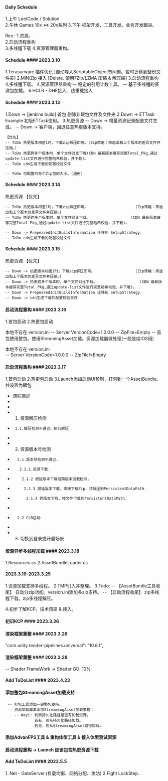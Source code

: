 #### Daily Schedule ####
1.上午 LeetCode / Solution   
2.午休 Games 10x <=> 20x系列
3.下午 框架开发，工具开发。业务开发跟进。

Res :
1.资源。			 										
2.启动流程重构															
3.多线程下载
4.资源管理器重构。


#### Schedule #### 2023.3.10
1.Terasurware 插件优化														 [自动导入ScriptableObject有问题。暂时迁移到备份文件夹]
2.MiNiZip 接入																 [Delete. 使用7Zip/LZMA 压缩 & 解压缩]
3.启动流程重构
4.多线程下载。
4.资源管理器重构
	-- 稳定的引用计数工具。
	-- 基于多线程的资源包加载。
6.HCLR - DHE接入、热重载接入												

#### Schedule #### 2023.3.13
1.Down -> [jenkins build] 首包 删除非跟包文件及文件夹
2.Down -> ETTask Example 初版ETTask使用。
3.热更资源
	-- Down -> 增量资源记录配置文件生成。
	-- Down -> 客户端，回退任意热更版本支持。
	
	【优先】
	-- ToDo 热更版本相差1时，下载zip解压即可。(Zip策略：筛选出和上个版本的差异文件并压缩。)
	-- ToDo 热更跨多个版本时，单个文件对比下载(CDN 最新版本缓存完整Total_Pkg,通过update-list文件进行完整哈希校验，并下载)。	
	-- ToDo cdn生成下载的配置校验文件
	
	-- ToDo 可配置的每个Zip包的大小。(通用)
	

#### Schedule #### 2023.3.14
热更资源
	【优先】

	-- ToDo 热更版本相差1时，下载zip解压即可。						(Zip策略：筛选出和上个版本的差异文件并压缩。)
	-- ToDo 热更跨多个版本时，单个文件对比下载。					(CDN 最新版本缓存完整Total_Pkg,通过update-list文件进行完整哈希校验，并下载)。	

	-- Down -> PrepearedInitBuildInformation 迁移到 SetupStrategy.	
	-- ToDo cdn生成下载的配置校验文件
	
	 
#### Schedule #### 2023.3.15
热更资源
	【优先】

	-- Down -> 热更版本相差1时，下载zip解压即可。					(Zip策略：筛选出和上个版本的差异文件并压缩。)
	-- Down -> 热更跨多个版本时，单个文件对比下载。					(CDN 最新版本缓存完整Total_Pkg,通过update-list文件进行完整哈希校验，并下载)。	
	-- Down -> PrepearedInitBuildInformation 迁移到 SetupStrategy.	
	-- Down -> cdn生成下载的配置校验文件
	
	
	
#### 启动流程重构 #### 2023.3.16
1.首包启动
2.热更包启动

本地不存在 version.ini
	-- Server VersionCode=1.0.0.0
	 -- ZipFile=Empty
	  -- 首包使用整包。使用StreamingAsset加载。资源加载器做处理(一般是给IOS用)

本地不存在 version.ini	  
	-- Server VersionCode>1.0.0.0
	 -- ZipFile!=Empty

#### 启动流程重构 #### 2023.3.17
1.首包启动
2.热更包启动
3.Launch添加启动UI预制，打包到一个AssetBundle。并设置为跟包

 *  流程简述
 * 
 * 
 *  1. 资源解压检测
 *      1.1.解压检测不通过。执行解压
 * 
 *  2.  资源版本号检测
 *       2.1.版本号检测不通过.
 *        2.1.1.资源下载.
 *         2.1.2 顺延版本下载或跨版本加载检测.
 *          2.1.3 顺延版本下载，直接下载Zip，并解压到PersistentDataPath.
 *           2.1.4 跨版本下载，按文件下载到PersistentDataPath.
 *           
 *       2.2 CLR启动
 *      
 *  3.  切换到登录或开启场景     
 

#### 资源异步多线程加载 #### 2023.3.18
1.Resources.cs
2.AssetBundleLoader.cs

#### 2023.3.19-2023.3.25 #### 
1.资源加载支持多线程。
2.TMP引入并整理。
3.Todo: 
   -- 【AssetBundle工具收尾】	自动分zip功能。version.ini添加多zip支持。
   -- 【启动流程收尾】 			zip多线程下载。zip多线程解压。

4.初步了解KCP。技术预研 & 接入。


#### 初识KCP ####  2023.3.26
#### 渲染框架重整 ####  2023.3.26
"com.unity.render-pipelines.universal": "10.8.1",
#### 渲染框架重整 ####  2023.3.28
  -- Shader FrameWork -> Shader GUI 10%
  
  
#### Add ToDoList #### 2023.4.23
#### 添加整包StreamingAsset加载支持 ####
	 -- 打包工具添加一键整包支持。
	 -- 资源加载脚本添加StreamingAsset加载策略：
		-- Way1: 判断持久化路径是否有加载资源。
				 若有，则从持久化路径加载。
				 若无，则从StreamingAsset路径加载。		
#### 添加AdvanFPS工具 & 重构体型工具 & 接入体型测试资源 ####
#### 启动流程重构 -> Launch 应该包含热更资源下载 ####

#### Add ToDoList #### 2023.5.5
1..Net - GateServer.(负载均衡、网络分配、攻防)
2.Fight LockStep.